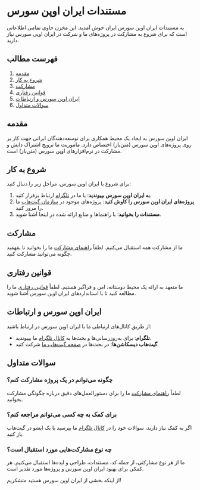 # مستندات ایران اوپن سورس

به مستندات ایران اوپن سورس ایران خوش آمدید. این مخزن حاوی تمامی اطلاعاتی است که برای شروع به مشارکت در پروژه‌های ما و شرکت در ایران اوپی سورس نیاز دارید.

## فهرست مطالب

1. [مقدمه](#مقدمه)
2. [شروع به کار](#شروع-به-کار)
3. [مشارکت](#مشارکت)
4. [قوانین رفتاری](#قوانین-رفتاری)
5. [ایران اوپن سورس و ارتباطات](#ایران-اوپن-سورس--و-ارتباطات)
6. [سوالات متداول](#سوالات-متداول)

## مقدمه

ایران اوپن سورس به ایجاد یک محیط همکاری برای توسعه‌دهندگان ایرانی جهت کار بر روی پروژه‌های اوپن سورس (متن‌باز) اختصاص دارد. ماموریت ما ترویج اشتراک دانش و مشارکت در نرم‌افزارهای اوپن سورس (متن‌باز) است.

## شروع به کار

برای شروع با ایران اوپن سورس، مراحل زیر را دنبال کنید:

1. **به ایران اوپن سورس بپیوندید**: با ما در [تلگرام](https://t.me/iranopensourcechannel) ارتباط برقرار کنید.
2. **پروژه‌های ایران اوپن سورس را کاوش کنید**: پروژه‌های موجود در [سازمان گیت‌هاب](https://github.com/Iran-Open-Source/projects) ما را مرور کنید.
3. **مستندات را بخوانید**: با راهنماها و منابع ارائه شده در اینجا آشنا شوید.

## مشارکت

ما از مشارکت همه استقبال می‌کنیم. لطفاً [راهنمای مشارکت](CONTRIBUTING_FA.md) ما را بخوانید تا بفهمید چگونه می‌توانید مشارکت کنید.

## قوانین رفتاری

ما متعهد به ارائه یک محیط دوستانه، امن و فراگیر هستیم. لطفاً [قوانین رفتاری](CODE_OF_CONDUCT_FA.md) ما را مطالعه کنید تا با استانداردهای ایران اوپن سورس آشنا شوید.

## ایران اوپن سورس و ارتباطات

از طریق کانال‌های ارتباطی ما با ایران اوپن سورس در ارتباط باشید:

- **تلگرام**: برای به‌روزرسانی‌ها و بحث‌ها به [کانال تلگرام](https://t.me/iranopensourcechannel) ما بپیوندید.
- **گیت‌هاب دیسکاشن‌ها**: در بحث‌ها در [صفحه گیت‌هاب ما](https://github.com/iran-open-source) شرکت کنید.

## سوالات متداول

### چگونه می‌توانم در یک پروژه مشارکت کنم؟

لطفاً [راهنمای مشارکت](CONTRIBUTING_FA.md) ما را برای دستورالعمل‌های دقیق درباره چگونگی مشارکت بخوانید.

### برای کمک به چه کسی می‌توانم مراجعه کنم؟

اگر به کمک نیاز دارید، سوالات خود را در [کانال تلگرام](https://t.me/iranopensourcechannel) ما بپرسید یا یک ایشو در گیت‌هاب باز کنید.

### چه نوع مشارکت‌هایی مورد استقبال است؟

ما از هر نوع مشارکتی، از جمله کد، مستندات، طراحی و ایده‌ها استقبال می‌کنیم. هر کمکی برای بهبود ایران اوپن سورس و پروژه‌ها مورد تقدیر است.

از اینکه بخشی از ایران اوپن سورس هستید متشکریم!
